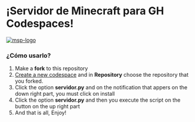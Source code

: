 <h1>¡Servidor de Minecraft para GH Codespaces!</h1>
<a href="https://imgbb.com/"><img src="https://i.ibb.co/m9yT8kd/msp-logo.png" alt="msp-logo" border="0"></a>
<h3>¿Cómo usarlo?</h3>
<ol>
  <li>Make a <strong>fork</strong> to this repository</li>
  <li><a href="https://github.com/codespaces/new">Create a new codespace<a/> and in <strong>Repository</strong> choose the repository that you forked.</li>
  <li>Click the option <strong>servidor.py</strong> and on the notification that appers on the down right part, you must click on install</li>
  <li>Click the option <strong>servidor.py</strong> and then you execute the script on the button on the up right part</li>
  <li>And that is all, Enjoy!</li>
</ol>
